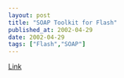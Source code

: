 ```yaml
---
layout: post
title: "SOAP Toolkit for Flash"
published_at: 2002-04-29
date: 2002-04-29
tags: ["Flash","SOAP"]
---
```


[Link](http://software.mrev.com/)  